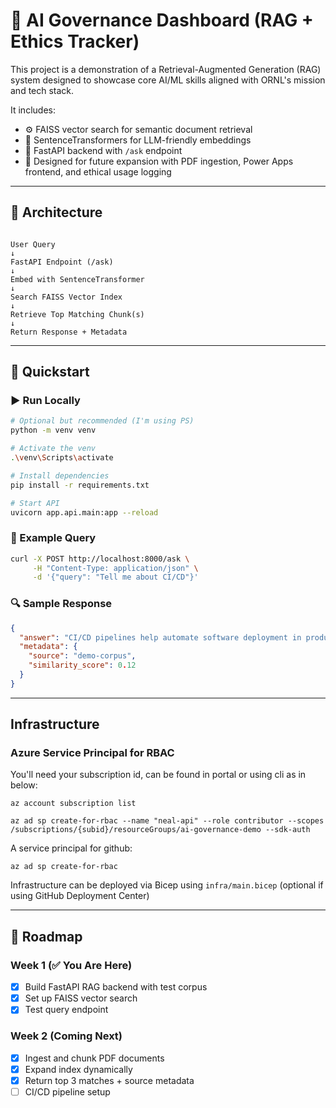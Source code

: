 # 🧠 AI Governance Dashboard (RAG + Ethics Tracker)

This project is a demonstration of a Retrieval-Augmented Generation (RAG) system designed to showcase core AI/ML skills aligned with ORNL's mission and tech stack.

It includes:

- ⚙️ FAISS vector search for semantic document retrieval
- 🤖 SentenceTransformers for LLM-friendly embeddings
- 🚀 FastAPI backend with `/ask` endpoint
- 🔐 Designed for future expansion with PDF ingestion, Power Apps frontend, and ethical usage logging

---

## 📐 Architecture

```

User Query
↓
FastAPI Endpoint (/ask)
↓
Embed with SentenceTransformer
↓
Search FAISS Vector Index
↓
Retrieve Top Matching Chunk(s)
↓
Return Response + Metadata

```

---

## 🧪 Quickstart

### ▶️ Run Locally

```bash
# Optional but recommended (I'm using PS)
python -m venv venv

# Activate the venv
.\venv\Scripts\activate

# Install dependencies
pip install -r requirements.txt

# Start API
uvicorn app.api.main:app --reload
```

### 🧠 Example Query

```bash
curl -X POST http://localhost:8000/ask \
     -H "Content-Type: application/json" \
     -d '{"query": "Tell me about CI/CD"}'
```

### 🔍 Sample Response

```json
{
  "answer": "CI/CD pipelines help automate software deployment in production environments.",
  "metadata": {
    "source": "demo-corpus",
    "similarity_score": 0.12
  }
}
```

---

## Infrastructure

### Azure Service Principal for RBAC

You'll need your subscription id, can be found in portal or using cli as in below:

```
az account subscription list

az ad sp create-for-rbac --name "neal-api" --role contributor --scopes /subscriptions/{subid}/resourceGroups/ai-governance-demo --sdk-auth
```

A service principal for github:

```
az ad sp create-for-rbac
```

Infrastructure can be deployed via Bicep using `infra/main.bicep` (optional if using GitHub Deployment Center)

---

## 📅 Roadmap

### Week 1 (✅ You Are Here)

- [x] Build FastAPI RAG backend with test corpus
- [x] Set up FAISS vector search
- [x] Test query endpoint

### Week 2 (Coming Next)

- [x] Ingest and chunk PDF documents
- [x] Expand index dynamically
- [x] Return top 3 matches + source metadata
- [ ] CI/CD pipeline setup

